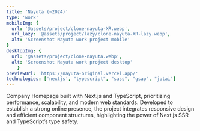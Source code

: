```yaml
---
title: 'Nayuta (~2024)'
type: 'work'
mobileImg: {
  url: '@assets/project/clone-nayuta-XR.webp',
  url_lazy: '@assets/project/lazy/clone-nayuta-XR-lazy.webp',
  alt: 'Screenshot Nayuta work project mobile'
}
desktopImg: {
  url: '@assets/project/clone-nayuta.webp',
  alt: 'Screenshot Nayuta work project desktop'
	}
previewUrl: 'https://nayuta-original.vercel.app/'
technologies: ['nextjs', "typescript", "sass", "gsap", "jotai"]
---
```


Company Homepage built with Next.js and TypeScript, prioritizing performance, scalability, and modern web standards. Developed to establish a strong online presence, the project integrates responsive design and efficient component structures, highlighting the power of Next.js SSR and TypeScript’s type safety.
